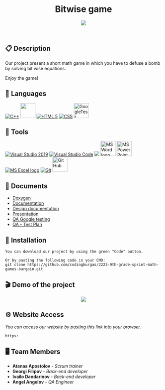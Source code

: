 <h1 align="center">Bitwise game</h1>

<p align = "center">
  <img src="https://cdn.discordapp.com/attachments/1039545543623450644/1089487088631693332/enlarge_logo21321232.png"/>
</p>

<br>

## 📋 Description

Our project present a short math game in which you have to defuse a bomb by solving bit wise equations. 

Enjoy the game!

## 🚀 Languages 
  <p align="left"> 
  <a href="https://www.cplusplus.com/"><img src="https://img.icons8.com/color/48/000000/c-plus-plus-logo.png" alt="C++"/></a>
  <a> <img src="https://upload.wikimedia.org/wikipedia/commons/f/f4/Raylib_logo.png" width=48 px /></a>
  <a href="https://developer.mozilla.org/en-US/docs/Glossary/HTML5"><img src="https://img.icons8.com/color/48/000000/html-5.png" alt="HTML 5"/></a>
  <a href="https://www.w3schools.com/css/"> <img src = "https://img.icons8.com/color/48/null/css3.png" alt= "CSS" /></a>
  <a href="https://github.com/google/googletest"> <img src = "https://img.icons8.com/ios-glyphs/30/null/test-tube.png" alt= "GoogleTest" width=48 px/></a>

 
  </p>

## 🔧 Tools 
  <p align="left"> 
  <a href="https://visualstudio.microsoft.com/"><img src="https://img.icons8.com/fluency/48/000000/visual-studio.png" alt="Visual Studio 2019"/></a>
  <a href="https://code.visualstudio.com/"><img src="https://img.icons8.com/color/48/000000/visual-studio-code-2019.png" alt="Visual Studio Code"/></a>
  <a href="https://www.figma.com/"><img src="https://img.icons8.com/color/48/000000/figma--v1.png"/></a>
    <a href="https://www.microsoft.com/en-ww/microsoft-365/word"><img src="https://img.icons8.com/fluency/48/000000/microsoft-word-2019.png" alt="MS Word logo" width=48px /></a>
    <a href="https://www.microsoft.com/en-us/microsoft-365/powerpoint"><img src="https://img.icons8.com/fluency/48/000000/microsoft-powerpoint-2019.png" alt="MS PowerPoint logo" width=48px />
    <a href="https://www.microsoft.com/en-us/microsoft-365/excel"><img src="https://img.icons8.com/fluency/48/000000/microsoft-excel-2019.png" alt="MS Excel logo"/></a>
    <a href="https://git-scm.com/"><img src="https://img.icons8.com/color/48/000000/git.png" alt="Git"/></a>
    <a href="https://github.com/"><img src="https://img.icons8.com/glyph-neue/64/null/github.png" alt="Git Hub" width=48px /></a>
  </p> 
  
## 💼 Documents
  - [Doxygen]()
  - [Documentation]()
  - [Design documentation]()
  - [Presentation]()
  - [QA Google testing]()
  - [QA - Test Plan]()

## 🔧 Installation

```
You can download our project by using the green "Code" button.

Or by pasting the following code in your CMD:
git clone https://github.com/codingburgas/2223-9th-grade-sprint-math-games-bargain.git
```

 ## 🎬 Demo of the project 
  
  <p align="center">
  <img src="https://cdn.discordapp.com/attachments/1039545543623450644/1089479120318124123/demoImageGame.png" >
  </p>

## ⚙ Website Access

*You can access our website by pasting this link into your browser.*
```
https:
```

## 🖥 Team Members
* **Atanas Apostolov** - *Scrum trainer* 
* **Georgi Filipov** - *Back-end developer* 
* **Ivailo Dandarinov** - *Back-end developer* 
* **Angel Angelov** - *QA Engineer* 
